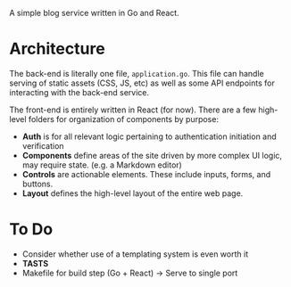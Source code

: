 A simple blog service written in Go and React. 

# Architecture 
The back-end is literally one file, `application.go`. This file can handle serving of static assets (CSS, JS, etc) as well as some API endpoints for interacting with the back-end service.

The front-end is entirely written in React (for now). There are a few high-level folders for organization of components by purpose:
- **Auth** is for all relevant logic pertaining to authentication initiation and verification
- **Components** define areas of the site driven by more complex UI logic, may require state. (e.g. a Markdown editor)
- **Controls** are actionable elements. These include inputs, forms, and buttons.
- **Layout** defines the high-level layout of the entire web page.

# To Do 
- Consider whether use of a templating system is even worth it 
- **TASTS**
- Makefile for build step (Go + React) -> Serve to single port 
